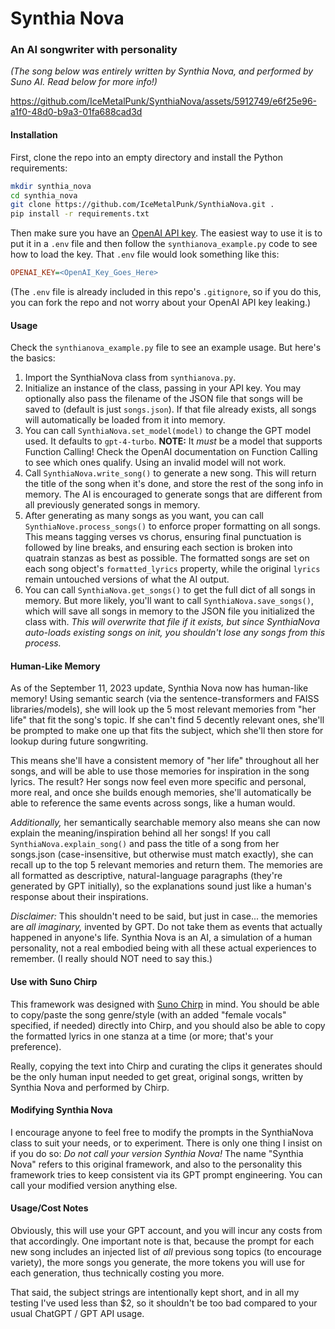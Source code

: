 # Synthia Nova
### An AI songwriter with personality
*(The song below was entirely written by Synthia Nova, and performed by Suno AI. Read below for more info!)*

https://github.com/IceMetalPunk/SynthiaNova/assets/5912749/e6f25e96-a1f0-48d0-b9a3-01fa688cad3d

#### Installation
First, clone the repo into an empty directory and install the Python requirements:
```bash
mkdir synthia_nova
cd synthia_nova
git clone https://github.com/IceMetalPunk/SynthiaNova.git .
pip install -r requirements.txt
```

Then make sure you have an [OpenAI API key](https://help.openai.com/en/articles/4936850-where-do-i-find-my-secret-api-key). The easiest way to use it is to put it in a `.env` file and then follow the `synthianova_example.py` code to see how to load the key. That `.env` file would look something like this:
```ini
OPENAI_KEY=<OpenAI_Key_Goes_Here>
```

(The `.env` file is already included in this repo's `.gitignore`, so if you do this, you can fork the repo and not worry about your OpenAI API key leaking.)

#### Usage
Check the `synthianova_example.py` file to see an example usage. But here's the basics:
1. Import the SynthiaNova class from `synthianova.py`.
2. Initialize an instance of the class, passing in your API key. You may optionally also pass the filename of the JSON file that songs will be saved to (default is just `songs.json`). If that file already exists, all songs will automatically be loaded from it into memory.
3. You can call `SynthiaNova.set_model(model)` to change the GPT model used. It defaults to `gpt-4-turbo`. **NOTE:** It *must* be a model that supports Function Calling! Check the OpenAI documentation on Function Calling to see which ones qualify. Using an invalid model will not work.
4. Call `SynthiaNova.write_song()` to generate a new song. This will return the title of the song when it's done, and store the rest of the song info in memory. The AI is encouraged to generate songs that are different from all previously generated songs in memory.
4. After generating as many songs as you want, you can call `SynthiaNove.process_songs()` to enforce proper formatting on all songs. This means tagging verses vs chorus, ensuring final punctuation is followed by line breaks, and ensuring each section is broken into quatrain stanzas as best as possible. The formatted songs are set on each song object's `formatted_lyrics` property, while the original `lyrics` remain untouched versions of what the AI output.
5. You can call `SynthiaNova.get_songs()` to get the full dict of all songs in memory. But more likely, you'll want to call `SynthiaNova.save_songs()`, which will save all songs in memory to the JSON file you initialized the class with. *This will overwrite that file if it exists, but since SynthiaNova auto-loads existing songs on init, you shouldn't lose any songs from this process.*

#### Human-Like Memory
As of the September 11, 2023 update, Synthia Nova now has human-like memory! Using semantic search (via the sentence-transformers and FAISS libraries/models), she will look up the 5 most relevant memories from "her life" that fit the song's topic. If she can't find 5 decently relevant ones, she'll be prompted to make one up that fits the subject, which she'll then store for lookup during future songwriting.

This means she'll have a consistent memory of "her life" throughout all her songs, and will be able to use those memories for inspiration in the song lyrics. The result? Her songs now feel even more specific and personal, more real, and once she builds enough memories, she'll automatically be able to reference the same events across songs, like a human would.

*Additionally,* her semantically searchable memory also means she can now explain the meaning/inspiration behind all her songs! If you call `SynthiaNova.explain_song()` and pass the title of a song from her songs.json (case-insensitive, but otherwise must match exactly), she can recall up to the top 5 relevant memories and return them. The memories are all formatted as descriptive, natural-language paragraphs (they're generated by GPT initially), so the explanations sound just like a human's response about their inspirations.

*Disclaimer:* This shouldn't need to be said, but just in case... the memories are *all imaginary,* invented by GPT. Do not take them as events that actually happened in anyone's life. Synthia Nova is an AI, a simulation of a human personality, not a real embodied being with all these actual experiences to remember. (I really should NOT need to say this.)

#### Use with Suno Chirp
This framework was designed with [Suno Chirp](https://suno.ai) in mind. You should be able to copy/paste the song genre/style (with an added "female vocals" specified, if needed) directly into Chirp, and you should also be able to copy the formatted lyrics in one stanza at a time (or more; that's your preference).

Really, copying the text into Chirp and curating the clips it generates should be the only human input needed to get great, original songs, written by Synthia Nova and performed by Chirp.

#### Modifying Synthia Nova
I encourage anyone to feel free to modify the prompts in the SynthiaNova class to suit your needs, or to experiment. There is only one thing I insist on if you do so: *Do not call your version Synthia Nova!* The name "Synthia Nova" refers to this original framework, and also to the personality this framework tries to keep consistent via its GPT prompt engineering. You can call your modified version anything else.

#### Usage/Cost Notes
Obviously, this will use your GPT account, and you will incur any costs from that accordingly. One important note is that, because the prompt for each new song includes an injected list of *all* previous song topics (to encourage variety), the more songs you generate, the more tokens you will use for each generation, thus technically costing you more.

That said, the subject strings are intentionally kept short, and in all my testing I've used less than $2, so it shouldn't be too bad compared to your usual ChatGPT / GPT API usage.